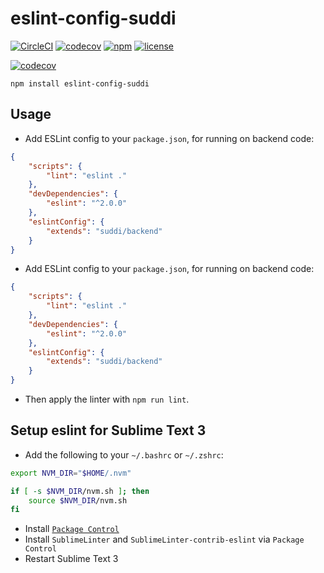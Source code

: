 # eslint-config-suddi

[![CircleCI](https://img.shields.io/circleci/project/suddi/eslint-config-suddi.svg?maxAge=2592000)](https://circleci.com/gh/suddi/eslint-config-suddi)
[![codecov](https://codecov.io/gh/suddi/eslint-config-suddi/branch/master/graph/badge.svg)](https://codecov.io/gh/suddi/eslint-config-suddi)
[![npm](https://img.shields.io/npm/v/eslint-config-suddi.svg?maxAge=2592000)](https://www.npmjs.com/package/eslint-config-suddi)
[![license](https://img.shields.io/github/license/suddi/eslint-config-suddi.svg?maxAge=2592000)](https://github.com/suddi/eslint-config-suddi/blob/master/LICENSE)

[![codecov](https://codecov.io/gh/suddi/eslint-config-suddi/branch/master/graphs/commits.svg)](https://codecov.io/gh/suddi/eslint-config-suddi)

````
npm install eslint-config-suddi
````

## Usage

- Add ESLint config to your `package.json`, for running on backend code:

```json
{
	"scripts": {
		"lint": "eslint ."
	},
	"devDependencies": {
		"eslint": "^2.0.0"
	},
	"eslintConfig": {
		"extends": "suddi/backend"
	}
}
```

- Add ESLint config to your `package.json`, for running on backend code:

```json
{
	"scripts": {
		"lint": "eslint ."
	},
	"devDependencies": {
		"eslint": "^2.0.0"
	},
	"eslintConfig": {
		"extends": "suddi/backend"
	}
}
```

- Then apply the linter with `npm run lint`.

## Setup eslint for Sublime Text 3

- Add the following to your `~/.bashrc` or `~/.zshrc`:

````sh
export NVM_DIR="$HOME/.nvm"

if [ -s $NVM_DIR/nvm.sh ]; then
    source $NVM_DIR/nvm.sh
fi
````

- Install [`Package Control`](https://packagecontrol.io/installation)
- Install `SublimeLinter` and `SublimeLinter-contrib-eslint` via `Package Control`
- Restart Sublime Text 3
